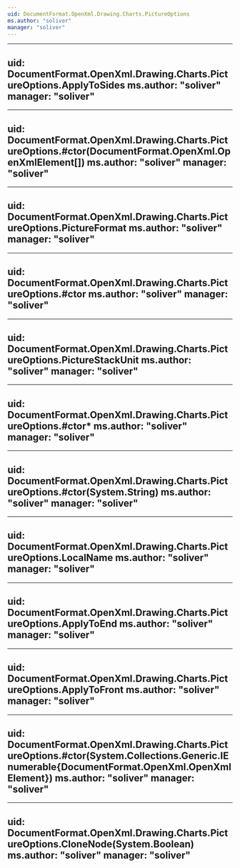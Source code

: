 ```yaml
---
uid: DocumentFormat.OpenXml.Drawing.Charts.PictureOptions
ms.author: "soliver"
manager: "soliver"
---
```


---
uid: DocumentFormat.OpenXml.Drawing.Charts.PictureOptions.ApplyToSides
ms.author: "soliver"
manager: "soliver"
---

---
uid: DocumentFormat.OpenXml.Drawing.Charts.PictureOptions.#ctor(DocumentFormat.OpenXml.OpenXmlElement[])
ms.author: "soliver"
manager: "soliver"
---

---
uid: DocumentFormat.OpenXml.Drawing.Charts.PictureOptions.PictureFormat
ms.author: "soliver"
manager: "soliver"
---

---
uid: DocumentFormat.OpenXml.Drawing.Charts.PictureOptions.#ctor
ms.author: "soliver"
manager: "soliver"
---

---
uid: DocumentFormat.OpenXml.Drawing.Charts.PictureOptions.PictureStackUnit
ms.author: "soliver"
manager: "soliver"
---

---
uid: DocumentFormat.OpenXml.Drawing.Charts.PictureOptions.#ctor*
ms.author: "soliver"
manager: "soliver"
---

---
uid: DocumentFormat.OpenXml.Drawing.Charts.PictureOptions.#ctor(System.String)
ms.author: "soliver"
manager: "soliver"
---

---
uid: DocumentFormat.OpenXml.Drawing.Charts.PictureOptions.LocalName
ms.author: "soliver"
manager: "soliver"
---

---
uid: DocumentFormat.OpenXml.Drawing.Charts.PictureOptions.ApplyToEnd
ms.author: "soliver"
manager: "soliver"
---

---
uid: DocumentFormat.OpenXml.Drawing.Charts.PictureOptions.ApplyToFront
ms.author: "soliver"
manager: "soliver"
---

---
uid: DocumentFormat.OpenXml.Drawing.Charts.PictureOptions.#ctor(System.Collections.Generic.IEnumerable{DocumentFormat.OpenXml.OpenXmlElement})
ms.author: "soliver"
manager: "soliver"
---

---
uid: DocumentFormat.OpenXml.Drawing.Charts.PictureOptions.CloneNode(System.Boolean)
ms.author: "soliver"
manager: "soliver"
---
